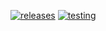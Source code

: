 [![releases](https://img.shields.io/badge/releases-bintray-brightgreen)](https://bintray.com/hendraanggrian)
[![testing](https://img.shields.io/badge/testing-travis--ci-red)](https://travis-ci.com/github/hendraanggrian)
